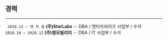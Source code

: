 ## 경력<br>
-----------
 ``` 2020.12 ~ 재 직 중``` **(주)StarLabs**   -- DBA / 엔터프라이즈 사업부 / 수석<br>
 ``` 2020.10 ~ 2020.12 ``` **(주)썸모빌리티** -- DBA / IT 사업부 / 수석<br>